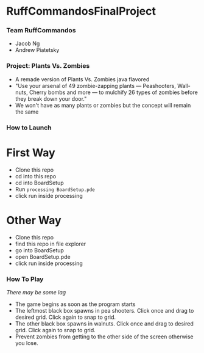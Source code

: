 # RuffCommandosFinalProject

### Team RuffCommandos
- Jacob Ng
- Andrew Piatetsky

### Project: Plants Vs. Zombies
- A remade version of Plants Vs. Zombies java flavored
- "Use your arsenal of 49 zombie-zapping plants — Peashooters, Wall-nuts, Cherry bombs and more — to mulchify 26 types of zombies before they break down your door."
- We won't have as many plants or zombies but the concept will remain the same


### How to Launch

# First Way
- Clone this repo
- cd into this repo
- cd into BoardSetup
- Run ```processing BoardSetup.pde```
- click run inside processing

# Other Way
- Clone this repo
- find this repo in file explorer
- go into BoardSetup 
- open BoardSetup.pde
- click run inside processing

### How To Play
*There may be some lag*
- The game begins as soon as the program starts
- The leftmost black box spawns in pea shooters. Click once and drag to desired grid. Click again to snap to grid.
- The other black box spawns in walnuts. Click once and drag to desired grid. Click again to snap to grid.
- Prevent zombies from getting to the other side of the screen otherwise you lose. 
